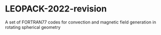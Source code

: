 # LEOPACK-2022-revision
A set of FORTRAN77 codes for convection and magnetic field generation in rotating spherical geometry
